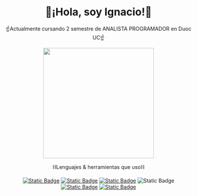 <div align="center">
<h1>🙌¡Hola, soy Ignacio!🙌</h1>
</div>

<div align="center">
  <p>☝️Actualmente cursando 2 semestre de ANALISTA PROGRAMADOR en Duoc UC☝️</p>
</div>

<div align="center">
  <img src="img/inn.gif" width="300">
</div>

<div align="center">
  <p>⛓️Lenguajes & herramientas que uso⛓️</p>
  <a href=""><img alt="Static Badge" src="https://img.shields.io/badge/Python-yellow?logo=python&logoColor=white&labelColor=blue"></a>
  <a href=""><img alt="Static Badge" src="https://img.shields.io/badge/Lua-white?logo=lua&logoColor=blue"></a>
  <a href=""><img alt="Static Badge" src="https://img.shields.io/badge/GDscript-blue?logo=godot%20engine&logoColor=white"></a>
  <a><img alt="Static Badge" src="https://img.shields.io/badge/Java-white?labelColor=red"></a>
  <a href=""><img alt="Static Badge" src="https://img.shields.io/badge/HTML5-orange?logo=html5&logoColor=white"></a>
  <a href=""><img alt="Static Badge" src="https://img.shields.io/badge/CSS-darkblue?logo=css&logoColor=white"></a>
</div>
